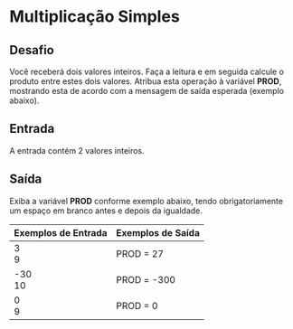 # Multiplicação Simples

## Desafio
Você receberá dois valores inteiros. Faça a leitura e em seguida calcule o produto entre estes dois valores. Atribua esta operação à variável **PROD**, mostrando esta de acordo com a mensagem de saída esperada (exemplo abaixo).   

## Entrada
A entrada contém 2 valores inteiros.

## Saída
Exiba a variável **PROD** conforme exemplo abaixo, tendo obrigatoriamente um espaço em branco antes e depois da igualdade.


| Exemplos de Entrada         | Exemplos de Saída     |   
| --------------------------- | --------------------- | 
|   3     <br>    9           | PROD = 27             |
| -30    <br>     10          | PROD = -300           |
|   0    <br>     9           | PROD = 0              |